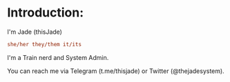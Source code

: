 # Introduction:
I'm Jade (thisJade)
```ini
she/her they/them it/its
```
I'm a Train nerd and System Admin.

You can reach me via Telegram (t.me/thisjade) or Twitter (@thejadesystem).
